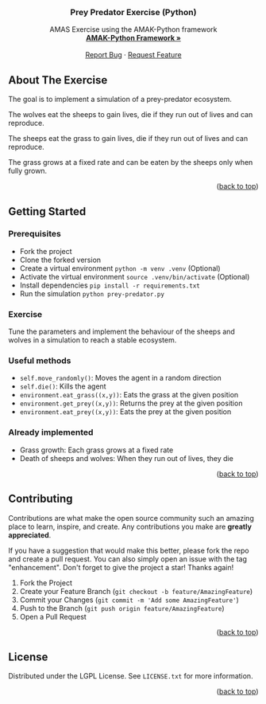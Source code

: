 <!-- Improved compatibility of back to top link: See: https://github.com/othneildrew/Best-README-Template/pull/73 -->
<a name="readme-top"></a>
<!--
*** Thanks for checking out the Best-README-Template. If you have a suggestion
*** that would make this better, please fork the repo and create a pull request
*** or simply open an issue with the tag "enhancement".
*** Don't forget to give the project a star!
*** Thanks again! Now go create something AMAZING! :D
-->



<!-- PROJECT SHIELDS -->
<!--
*** I'm using markdown "reference style" links for readability.
*** Reference links are enclosed in brackets [ ] instead of parentheses ( ).
*** See the bottom of this document for the declaration of the reference variables
*** for contributors-url, forks-url, etc. This is an optional, concise syntax you may use.
*** https://www.markdownguide.org/basic-syntax/#reference-style-links
-->



<!-- PROJECT LOGO -->
<br />
<div align="center">

<h3 align="center">Prey Predator Exercise (Python)</h3>

  <p align="center">
    AMAS Exercise using the AMAK-Python framework
    <br />
    <a href="https://github.com/alexandreprl/amak-python"><strong>AMAK-Python Framework »</strong></a>
    <br />
    <br />
    <a href="https://github.com/alexandreprl/amak-python-exercise-prey-predator/issues">Report Bug</a>
    ·
    <a href="https://github.com/alexandreprl/amak-python-exercise-prey-predator/issues">Request Feature</a>
  </p>
</div>



<!-- ABOUT THE PROJECT -->
## About The Exercise

The goal is to implement a simulation of a prey-predator ecosystem.

The wolves eat the sheeps to gain lives, die if they run out of lives and can reproduce. 

The sheeps eat the grass to gain lives, die if they run out of lives and can reproduce.

The grass grows at a fixed rate and can be eaten by the sheeps only when fully grown.

<p align="right">(<a href="#readme-top">back to top</a>)</p>

<!-- GETTING STARTED -->
## Getting Started

### Prerequisites

* Fork the project
* Clone the forked version
* Create a virtual environment `python -m venv .venv` (Optional)
* Activate the virtual environment `source .venv/bin/activate` (Optional)
* Install dependencies `pip install -r requirements.txt`
* Run the simulation `python prey-predator.py`

### Exercise
Tune the parameters and implement the behaviour of the sheeps and wolves in a simulation to reach a stable ecosystem.

### Useful methods
- `self.move_randomly()`: Moves the agent in a random direction
- `self.die()`: Kills the agent
- `environment.eat_grass((x,y))`: Eats the grass at the given position
- `environment.get_prey((x,y))`: Returns the prey at the given position
- `environment.eat_prey((x,y))`: Eats the prey at the given position

### Already implemented
- Grass growth: Each grass grows at a fixed rate
- Death of sheeps and wolves: When they run out of lives, they die


<p align="right">(<a href="#readme-top">back to top</a>)</p>



<!-- CONTRIBUTING -->
## Contributing

Contributions are what make the open source community such an amazing place to learn, inspire, and create. Any contributions you make are **greatly appreciated**.

If you have a suggestion that would make this better, please fork the repo and create a pull request. You can also simply open an issue with the tag "enhancement".
Don't forget to give the project a star! Thanks again!

1. Fork the Project
2. Create your Feature Branch (`git checkout -b feature/AmazingFeature`)
3. Commit your Changes (`git commit -m 'Add some AmazingFeature'`)
4. Push to the Branch (`git push origin feature/AmazingFeature`)
5. Open a Pull Request

<p align="right">(<a href="#readme-top">back to top</a>)</p>



<!-- LICENSE -->
## License

Distributed under the LGPL License. See `LICENSE.txt` for more information.

<p align="right">(<a href="#readme-top">back to top</a>)</p>




